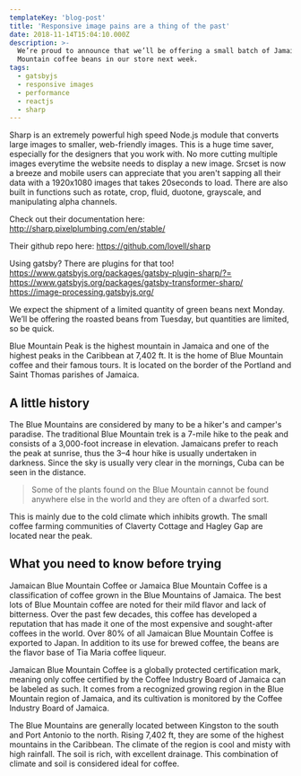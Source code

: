 ```yaml
---
templateKey: 'blog-post'
title: 'Responsive image pains are a thing of the past'
date: 2018-11-14T15:04:10.000Z
description: >-
  We’re proud to announce that we’ll be offering a small batch of Jamaica Blue
  Mountain coffee beans in our store next week.
tags:
  - gatsbyjs
  - responsive images
  - performance
  - reactjs
  - sharp
---
```


Sharp is an extremely powerful high speed Node.js module that converts large images to smaller, web-friendly images. This is a huge time saver, especially for the designers that you work with. No more cutting multiple images everytime the website needs to display a new image. Srcset is now a breeze and mobile users can appreciate that you aren't sapping all their data with a 1920x1080 images that takes 20seconds to load. There are also built in functions such as rotate, crop, fluid, duotone, grayscale, and manipulating alpha channels.

Check out their documentation here:
http://sharp.pixelplumbing.com/en/stable/

Their github repo here: https://github.com/lovell/sharp

Using gatsby? There are plugins for that too!
https://www.gatsbyjs.org/packages/gatsby-plugin-sharp/?=
https://www.gatsbyjs.org/packages/gatsby-transformer-sharp/
https://image-processing.gatsbyjs.org/

We expect the shipment of a limited quantity of green beans next Monday. We’ll be offering the roasted beans from Tuesday, but quantities are limited, so be quick.

Blue Mountain Peak is the highest mountain in Jamaica and one of the highest peaks in the Caribbean at 7,402 ft. It is the home of Blue Mountain coffee and their famous tours. It is located on the border of the Portland and Saint Thomas parishes of Jamaica.

## A little history

The Blue Mountains are considered by many to be a hiker's and camper's paradise. The traditional Blue Mountain trek is a 7-mile hike to the peak and consists of a 3,000-foot increase in elevation. Jamaicans prefer to reach the peak at sunrise, thus the 3–4 hour hike is usually undertaken in darkness. Since the sky is usually very clear in the mornings, Cuba can be seen in the distance.

>Some of the plants found on the Blue Mountain cannot be found anywhere else in the world and they are often of a dwarfed sort.

This is mainly due to the cold climate which inhibits growth. The small coffee farming communities of Claverty Cottage and Hagley Gap are located near the peak.

## What you need to know before trying

Jamaican Blue Mountain Coffee or Jamaica Blue Mountain Coffee is a classification of coffee grown in the Blue Mountains of Jamaica. The best lots of Blue Mountain coffee are noted for their mild flavor and lack of bitterness. Over the past few decades, this coffee has developed a reputation that has made it one of the most expensive and sought-after coffees in the world. Over 80% of all Jamaican Blue Mountain Coffee is exported to Japan. In addition to its use for brewed coffee, the beans are the flavor base of Tia Maria coffee liqueur.

Jamaican Blue Mountain Coffee is a globally protected certification mark, meaning only coffee certified by the Coffee Industry Board of Jamaica can be labeled as such. It comes from a recognized growing region in the Blue Mountain region of Jamaica, and its cultivation is monitored by the Coffee Industry Board of Jamaica.

The Blue Mountains are generally located between Kingston to the south and Port Antonio to the north. Rising 7,402 ft, they are some of the highest mountains in the Caribbean. The climate of the region is cool and misty with high rainfall. The soil is rich, with excellent drainage. This combination of climate and soil is considered ideal for coffee.

